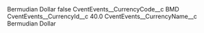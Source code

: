 <?xml version="1.0" encoding="UTF-8"?>
<CustomMetadata xmlns="http://soap.sforce.com/2006/04/metadata" xmlns:xsi="http://www.w3.org/2001/XMLSchema-instance" xmlns:xsd="http://www.w3.org/2001/XMLSchema">
    <label>Bermudian Dollar</label>
    <protected>false</protected>
    <values>
        <field>CventEvents__CurrencyCode__c</field>
        <value xsi:type="xsd:string">BMD</value>
    </values>
    <values>
        <field>CventEvents__CurrencyId__c</field>
        <value xsi:type="xsd:double">40.0</value>
    </values>
    <values>
        <field>CventEvents__CurrencyName__c</field>
        <value xsi:type="xsd:string">Bermudian Dollar</value>
    </values>
</CustomMetadata>
